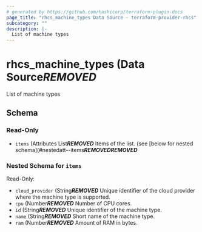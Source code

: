 ```yaml
---
# generated by https://github.com/hashicorp/terraform-plugin-docs
page_title: "rhcs_machine_types Data Source - terraform-provider-rhcs"
subcategory: ""
description: |-
  List of machine types
---
```


# rhcs_machine_types (Data Source***REMOVED***

List of machine types



<!-- schema generated by tfplugindocs -->
## Schema

### Read-Only

- `items` (Attributes List***REMOVED*** Items of the list. (see [below for nested schema](#nestedatt--items***REMOVED******REMOVED***

<a id="nestedatt--items"></a>
### Nested Schema for `items`

Read-Only:

- `cloud_provider` (String***REMOVED*** Unique identifier of the cloud provider where the machine type is supported.
- `cpu` (Number***REMOVED*** Number of CPU cores.
- `id` (String***REMOVED*** Unique identifier of the machine type.
- `name` (String***REMOVED*** Short name of the machine type.
- `ram` (Number***REMOVED*** Amount of RAM in bytes.


